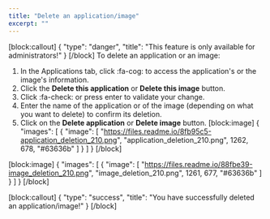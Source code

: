 ```yaml
---
title: "Delete an application/image"
excerpt: ""
---
```

[block:callout]
{
  "type": "danger",
  "title": "This feature is only available for administrators!"
}
[/block]
To delete an application or an image: 

1. In the Applications tab, click :fa-cog: to access the application's or the image's information.
2. Click the **Delete this application** or **Delete this image** button. 
3. Click :fa-check: or press enter to validate your change.
4. Enter the name of the application or of the image (depending on what you want to delete) to confirm its deletion.
5. Click on the **Delete application** or **Delete image** button. 
[block:image]
{
  "images": [
    {
      "image": [
        "https://files.readme.io/8fb95c5-application_deletion_210.png",
        "application_deletion_210.png",
        1262,
        678,
        "#63636b"
      ]
    }
  ]
}
[/block]

[block:image]
{
  "images": [
    {
      "image": [
        "https://files.readme.io/88fbe39-image_deletion_210.png",
        "image_deletion_210.png",
        1261,
        677,
        "#63636b"
      ]
    }
  ]
}
[/block]

[block:callout]
{
  "type": "success",
  "title": "You have successfully deleted an application/image!"
}
[/block]
